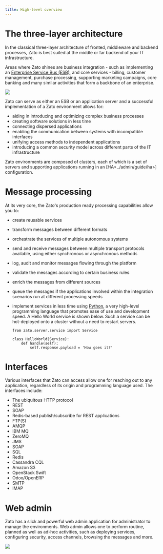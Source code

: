 ```yaml
---
title: High-level overview
---
```


The three-layer architecture
============================

In the classical three-layer architecture of fronted, middleware and backend
processes, Zato is best suited at the middle or far backend of your IT
infrastructure.

Areas where Zato shines are business integration - such as implementing an [Enterprise Service Bus (ESB)](https://en.wikipedia.org/wiki/Enterprise_service_bus),
and core services - billing, customer management,
purchase processing, supporting marketing campaigns, core banking and many
similar activities that form a backbone of an enterprise.

![](/gfx/three-layer-arch2.png)

Zato can serve as either an ESB or an application server and a successful implementation
of a Zato environment allows for:

-   aiding in introducing and optimizing complex business processes
-   creating software solutions in less time
-   connecting dispersed applications
-   enabling the communication between systems with incompatible interfaces
-   unifying access methods to independent applications
-   introducing a common security model across different parts of the IT infrastructure

Zato environments are composed of clusters, each of which is a set of servers
and supporting applications running in an [HA\<../admin/guide/ha\>] configuration.

Message processing
==================

At its very core, the Zato\'s production ready processing capabilities allow you
to:

-   create reusable services

-   transform messages between different formats

-   orchestrate the services of multiple autonomous systems

-   send and receive messages between multiple transport protocols available, using either
    synchronous or asynchronous methods

-   log, audit and monitor messages flowing through the platform

-   validate the messages according to certain business rules

-   enrich the messages from different sources

-   queue the messages if the applications involved within the integration scenarios run at
    different processing speeds

-   implement services in less time using [Python](http://python.org/), a very high-level programming language
    that promotes ease of use and development speed. A Hello World
    service is shown below. Such a service can be hot-deployed onto a cluster
    without a need to restart servers.

        from zato.server.service import Service

        class HelloWorld(Service):
            def handle(self):
                self.response.payload = 'How goes it?'

Interfaces
==========

Various interfaces that Zato can access allow one for reaching out to any application,
regardless of its origin and programming language used. The interfaces include:

-   The ubiquitous HTTP protocol
-   REST
-   SOAP
-   Redis-based publish/subscribe for REST applications
-   FTP(S)
-   AMQP
-   IBM MQ
-   ZeroMQ
-   JMS
-   SOAP
-   SQL
-   Redis
-   Cassandra CQL
-   Amazon S3
-   OpenStack Swift
-   Odoo/OpenERP
-   SMTP
-   IMAP

Web admin
=========

Zato has a slick and powerful web admin application for administrator to manage
the environments. Web admin allows one to perform routine, planned as well as
ad-hoc activities, such as deploying services, configuring security, access channels,
browsing the messages and more.

![](/gfx/webadmin1.jpg)
